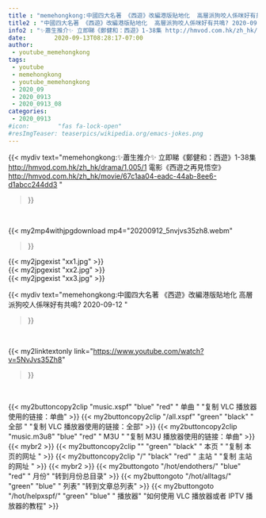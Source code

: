```yaml
---
title : "memehongkong:中國四大名著 《西遊》改編港版貼地化  高層派狗咬人係咪好有共鳴? 2020-09-12 "
title2 : "中國四大名著 《西遊》改編港版貼地化  高層派狗咬人係咪好有共鳴? 2020-09-12 "
info2 : "✨蕭生推介✨ 立即睇《鄭健和：西遊》1-38集 http://hmvod.com.hk/zh_hk/drama/1,005/1  電影《西遊之再見悟空》 http://hmvod.com.hk/zh_hk/movie/67c1aa04-eadc-44ab-8ee6-d1abcc244dd3 "
date:        2020-09-13T08:28:17-07:00
author:
 - youtube_memehongkong
tags:
 - youtube
 - memehongkong
 - youtube_memehongkong
 - 2020_09
 - 2020_0913
 - 2020_0913_08
categories:
 - 2020_0913
#icon:        "fas fa-lock-open"
#resImgTeaser: teaserpics/wikipedia.org/emacs-jokes.png
---
```


{{< mydiv text="memehongkong:✨蕭生推介✨ 立即睇《鄭健和：西遊》1-38集 http://hmvod.com.hk/zh_hk/drama/1,005/1  電影《西遊之再見悟空》 http://hmvod.com.hk/zh_hk/movie/67c1aa04-eadc-44ab-8ee6-d1abcc244dd3 "
>}}
<br>


{{< my2mp4withjpgdownload mp4="20200912_5nvjvs35zh8.webm"
>}}

{{< my2jpgexist "xx1.jpg" >}}<br>
{{< my2jpgexist "xx2.jpg" >}}<br>
{{< my2jpgexist "xx3.jpg" >}}<br>



{{< mydiv text="memehongkong:中國四大名著 《西遊》改編港版貼地化  高層派狗咬人係咪好有共鳴? 2020-09-12 "
>}}
<br>

{{< my2linktextonly link="https://www.youtube.com/watch?v=5NvJvs35Zh8"
>}}


<br>

{{< my2buttoncopy2clip "music.xspf"        "blue"   "red"    " 单曲 "  "复制 VLC 播放器使用的链接：单曲" >}} {{< my2buttoncopy2clip "/all.xspf"         "green"  "black"  " 全部 "  "复制 VLC 播放器使用的链接：全部" >}} {{< my2buttoncopy2clip "music.m3u8"        "blue"   "red"    " M3U  "    "复制 M3U 播放器使用的链接：单曲" >}} {{< mybr2 >}} {{< my2buttoncopy2clip ""                  "green"  "black"  " 本页 "    "复制 本页的网址 " >}} {{< my2buttoncopy2clip "/"                 "black"  "red"    " 主站 "    "复制 主站的网址 " >}} {{< mybr2 >}} {{< my2buttongoto      "/hot/endothers/"   "blue"   "red"    " 月份"   "转到月份总目录" >}} {{< my2buttongoto      "/hot/alltags/"     "green"  "blue"   " 列表"   "转到文章总列表" >}} {{< my2buttongoto      "/hot/helpxspf/"    "green"  "blue"   " 播放器" "如何使用 VLC 播放器或者 IPTV 播放器的教程" >}} 
